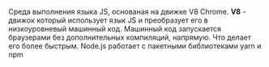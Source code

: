 Среда выполнения языка JS, основаная на движке V8 Chrome.
<b>V8</b> - движок который использует язык JS и преобразует его в низкоуровневый машинный код.
Машинный код запускается браузерами без дополнительных компиляций, напрямую. Что делает его более быстрым.
Node.js работает с пакетными библиотеками yarn и  npm


